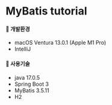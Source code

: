 # MyBatis tutorial

#### 📝️ 개발환경

- macOS Ventura 13.0.1 (Apple M1 Pro)
- IntelliJ

#### 📝 사용기술

- java 17.0.5
- Spring Boot 3
- MyBatis 3.5.11
- H2